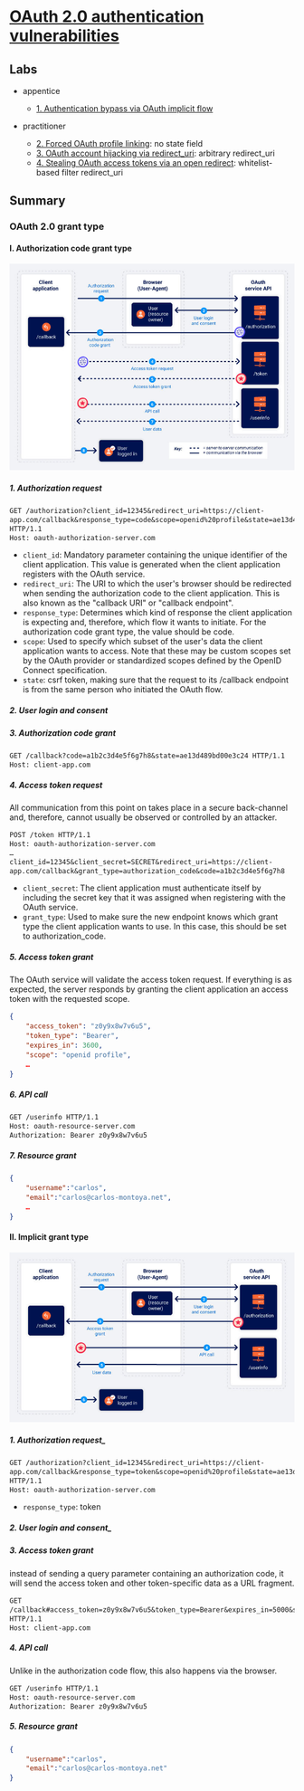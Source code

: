 # [OAuth 2.0 authentication vulnerabilities](https://portswigger.net/web-security/oauth)

## Labs

- appentice
  - [1. Authentication bypass via OAuth implicit flow](./lab/1.%20Authentication%20bypass%20via%20OAuth%20implicit%20flow.md)

- practitioner
  - [2. Forced OAuth profile linking](./lab/2.%20Forced%20OAuth%20profile%20linking.md): no state field
  - [3. OAuth account hijacking via redirect_uri](./lab/3.%20OAuth%20account%20hijacking%20via%20redirect_uri.md): arbitrary redirect_uri
  - [4. Stealing OAuth access tokens via an open redirect](./lab/4.%20Stealing%20OAuth%20access%20tokens%20via%20an%20open%20redirect.md): whitelist-based filter redirect_uri

## Summary

### OAuth 2.0 grant type

#### I. Authorization code grant type

![authorization.png](./img/oauth-authorization-code-flow.jpg)

##### 1. Authorization request

```http
GET /authorization?client_id=12345&redirect_uri=https://client-app.com/callback&response_type=code&scope=openid%20profile&state=ae13d489bd00e3c24 HTTP/1.1
Host: oauth-authorization-server.com
```

- `client_id`: Mandatory parameter containing the unique identifier of the client application. This value is generated when the client application registers with the OAuth service.
- `redirect_uri`: The URI to which the user's browser should be redirected when sending the authorization code to the client application. This is also known as the "callback URI" or "callback endpoint".
- `response_type`: Determines which kind of response the client application is expecting and, therefore, which flow it wants to initiate. For the authorization code grant type, the value should be code.
- `scope`: Used to specify which subset of the user's data the client application wants to access. Note that these may be custom scopes set by the OAuth provider or standardized scopes defined by the OpenID Connect specification.
- `state`: csrf token, making sure that the request to its /callback endpoint is from the same person who initiated the OAuth flow.

##### 2. User login and consent

##### 3. Authorization code grant

```http
GET /callback?code=a1b2c3d4e5f6g7h8&state=ae13d489bd00e3c24 HTTP/1.1
Host: client-app.com
```

##### 4. Access token request

All communication from this point on takes place in a secure back-channel and, therefore, cannot usually be observed or controlled by an attacker.

```http
POST /token HTTP/1.1
Host: oauth-authorization-server.com
…
client_id=12345&client_secret=SECRET&redirect_uri=https://client-app.com/callback&grant_type=authorization_code&code=a1b2c3d4e5f6g7h8
```

- `client_secret`: The client application must authenticate itself by including the secret key that it was assigned when registering with the OAuth service.
- `grant_type`: Used to make sure the new endpoint knows which grant type the client application wants to use. In this case, this should be set to authorization_code.

##### 5. Access token grant

The OAuth service will validate the access token request. If everything is as expected, the server responds by granting the client application an access token with the requested scope.

```json
{
    "access_token": "z0y9x8w7v6u5",
    "token_type": "Bearer",
    "expires_in": 3600,
    "scope": "openid profile",
    …
}
```

##### 6. API call

```http
GET /userinfo HTTP/1.1
Host: oauth-resource-server.com
Authorization: Bearer z0y9x8w7v6u5
```

##### 7. Resource grant

```json
{
    "username":"carlos",
    "email":"carlos@carlos-montoya.net",
    …
}
```

#### II. Implicit grant type

![implicit.png](./img/oauth-implicit-flow.jpg)

##### 1. Authorization request_

```http
GET /authorization?client_id=12345&redirect_uri=https://client-app.com/callback&response_type=token&scope=openid%20profile&state=ae13d489bd00e3c24 HTTP/1.1
Host: oauth-authorization-server.com
```

- `response_type`: token

##### 2. User login and consent_

##### 3. Access token grant

instead of sending a query parameter containing an authorization code, it will send the access token and other token-specific data as a URL fragment.

```http
GET /callback#access_token=z0y9x8w7v6u5&token_type=Bearer&expires_in=5000&scope=openid%20profile&state=ae13d489bd00e3c24 HTTP/1.1
Host: client-app.com
```

##### 4. API call

Unlike in the authorization code flow, this also happens via the browser.

```http
GET /userinfo HTTP/1.1
Host: oauth-resource-server.com
Authorization: Bearer z0y9x8w7v6u5
```

##### 5. Resource grant

```json
{
    "username":"carlos",
    "email":"carlos@carlos-montoya.net"
}
```
